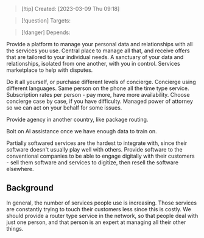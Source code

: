 
>[!tip] Created: [2023-03-09 Thu 09:18]

>[!question] Targets: 

>[!danger] Depends: 

Provide a platform to manage your personal data and relationships with all the services you use.
Central place to manage all that, and receive offers that are tailored to your individual needs.
A sanctuary of your data and relationships, isolated from one another, with you in control.
Services marketplace to help with disputes.

Do it all yourself, or purchase different levels of concierge.
Concierge using different languages.
Same person on the phone all the time type service.
Subscription rates per person - pay more, have more availability.
Choose concierge case by case, if you have difficulty.
Managed power of attorney so we can act on your behalf for some issues.


Provide agency in another country, like package routing.

Bolt on AI assistance once we have enough data to train on.

Partially softwared services are the hardest to integrate with, since their software doesn't usually play well with others.
Provide software to the conventional companies to be able to engage digitally with their customers - sell them software and services to digitize, then resell the software elsewhere.

## Background
In general, the number of services people use is increasing.  Those services are constantly trying to touch their customers less since this is costly.  We should provide a router type service in the network, so that people deal with just one person, and that person is an expert at managing all their other things.